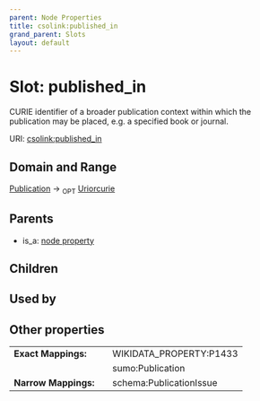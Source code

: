 ```yaml
---
parent: Node Properties
title: csolink:published_in
grand_parent: Slots
layout: default
---
```


# Slot: published_in


CURIE identifier of a broader publication context within which the publication may be placed, e.g. a specified book or journal.

URI: [csolink:published_in](https://w3id.org/csolink/vocab/published_in)

## Domain and Range

[Publication](Publication.md) ->  <sub>OPT</sub> [Uriorcurie](types/Uriorcurie.md)

## Parents

 *  is_a: [node property](node_property.md)

## Children


## Used by


## Other properties

|  |  |  |
| --- | --- | --- |
| **Exact Mappings:** | | WIKIDATA_PROPERTY:P1433 |
|  | | sumo:Publication |
| **Narrow Mappings:** | | schema:PublicationIssue |

